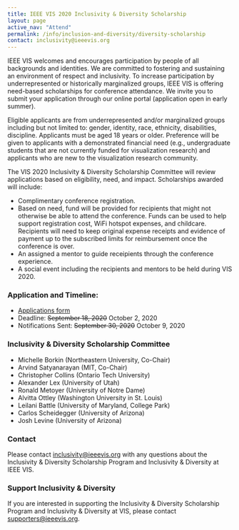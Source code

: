 ```yaml
---
title: IEEE VIS 2020 Inclusivity & Diversity Scholarship
layout: page
active_nav: "Attend"
permalink: /info/inclusion-and-diversity/diversity-scholarship
contact: inclusivity@ieeevis.org
---
```


IEEE VIS welcomes and encourages participation by people of all backgrounds and identities.  We are committed to fostering and sustaining an environment of respect and inclusivity. To increase participation by underrepresented or historically marginalized groups, IEEE VIS is offering need-based scholarships for conference attendance. We invite you to submit your application through our online portal (application open in early summer).

Eligible applicants are from underrepresented and/or marginalized groups including but not limited to: gender, identity, race, ethnicity, disabilities, discipline. Applicants must be aged 18 years or older. Preference will be given to applicants with a demonstrated financial need (e.g., undergraduate students that are not currently funded for visualization research) and applicants who are new to the visualization research community. 

The VIS 2020 Inclusivity & Diversity Scholarship Committee will review applications based on eligibility, need, and impact. Scholarships awarded will include:

* Complimentary conference registration.
* Based on need, fund will be provided for recipients that might not otherwise be able to attend the conference. Funds can be used to help support registration cost, WiFi hotspot expenses, and childcare. Recipients will need to keep original expense receipts and evidence of payment up to the subscribed limits for reimbursement once the conference is over. 
* An assigned a mentor to guide receipients through the conference experience. 
* A social event including the recipients and mentors to be held during VIS 2020.

### Application and Timeline:

* [Applications form](https://forms.gle/nLp2GnZCxxp9ucVv9)
* Deadline: ~~September 18, 2020~~ October 2, 2020 
* Notifications Sent: ~~September 30, 2020~~ October 9, 2020

### Inclusivity & Diversity Scholarship Committee

* Michelle Borkin (Northeastern University, Co-Chair)
* Arvind Satyanarayan (MIT, Co-Chair)
* Christopher Collins (Ontario Tech University)
* Alexander Lex (University of Utah)
* Ronald Metoyer (University of Notre Dame)
* Alvitta Ottley (Washington University in St. Louis)
* Leilani Battle (University of Maryland, College Park)
* Carlos Scheidegger (University of Arizona)
* Josh Levine (University of Arizona)


### Contact

Please contact [inclusivity@ieeevis.org](mailto:inclusivity@ieeevis.org) with any questions about the Inclusivity & Diversity Scholarship Program and Inclusivity & Diversity at IEEE VIS.
 
### Support Inclusivity & Diversity

If you are interested in supporting the Inclusivity & Diversity Scholarship Program and Inclusivity & Diversity at VIS, please contact [supporters@ieeevis.org](mailto:supporters@ieeevis.org).
 
  
